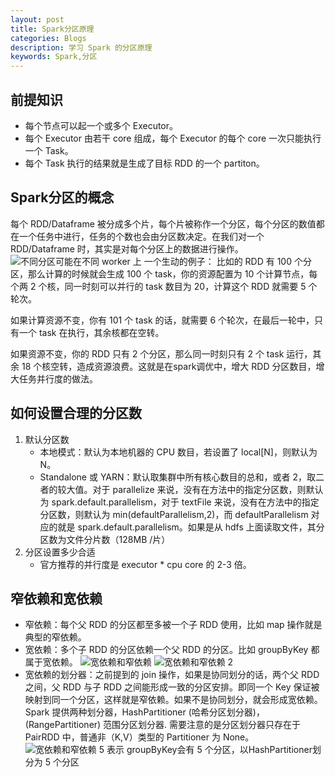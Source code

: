 ```yaml
---
layout: post
title: Spark分区原理
categories: Blogs
description: 学习 Spark 的分区原理
keywords: Spark,分区
---
```


## 前提知识

- 每个节点可以起一个或多个 Executor。
- 每个 Executor 由若干 core 组成，每个 Executor 的每个 core 一次只能执行一个 Task。
- 每个 Task 执行的结果就是生成了目标 RDD 的一个 partiton。

## Spark分区的概念

每个 RDD/Dataframe 被分成多个片，每个片被称作一个分区，每个分区的数值都在一个任务中进行，任务的个数也会由分区数决定。在我们对一个 RDD/Dataframe 时，其实是对每个分区上的数据进行操作。
![不同分区可能在不同 worker 上](/images/posts/knowledge/spark-partition/spark-partition.png)
一个生动的例子： 比如的 RDD 有 100 个分区，那么计算的时候就会生成 100 个 task，你的资源配置为 10 个计算节点，每个两 2 个核，同一时刻可以并行的 task 数目为 20，计算这个 RDD 就需要 5 个轮次。

如果计算资源不变，你有 101 个 task 的话，就需要 6 个轮次，在最后一轮中，只有一个 task 在执行，其余核都在空转。

如果资源不变，你的 RDD 只有 2 个分区，那么同一时刻只有 2 个 task 运行，其余 18 个核空转，造成资源浪费。这就是在spark调优中，增大 RDD 分区数目，增大任务并行度的做法。

## 如何设置合理的分区数

1. 默认分区数
    - 本地模式：默认为本地机器的 CPU 数目，若设置了 local[N]，则默认为 N。
    - Standalone 或 YARN：默认取集群中所有核心数目的总和，或者 2，取二者的较大值。对于 parallelize 来说，没有在方法中的指定分区数，则默认为 spark.default.parallelism，对于 textFile 来说，没有在方法中的指定分区数，则默认为 min(defaultParallelism,2)，而 defaultParallelism 对应的就是 spark.default.parallelism。如果是从 hdfs 上面读取文件，其分区数为文件分片数（128MB /片）
2. 分区设置多少合适
    - 官方推荐的并行度是 executor * cpu core 的 2-3 倍。

## 窄依赖和宽依赖

- 窄依赖：每个父 RDD 的分区都至多被一个子 RDD 使用，比如 map 操作就是典型的窄依赖。
- 宽依赖：多个子 RDD 的分区依赖一个父 RDD 的分区。比如 groupByKey 都属于宽依赖。
![宽依赖和窄依赖](/images/posts/knowledge/spark-partition/wideandnarrow1.png)
![宽依赖和窄依赖 2](/images/posts/knowledge/spark-partition/wideandnarrow2.png)
- 宽依赖的划分器：之前提到的 join 操作，如果是协同划分的话，两个父 RDD 之间，父 RDD 与子 RDD 之间能形成一致的分区安排。即同一个 Key 保证被映射到同一个分区，这样就是窄依赖。如果不是协同划分，就会形成宽依赖。Spark 提供两种划分器，HashPartitioner (哈希分区划分器)，(RangePartitioner) 范围分区划分器. 需要注意的是分区划分器只存在于 PairRDD 中，普通非（K,V）类型的 Partitioner 为 None。
![宽依赖和窄依赖](/images/posts/knowledge/spark-partition/20190108091331983.png)
5 表示 groupByKey会有 5 个分区，以HashPartitioner划分为 5 个分区
